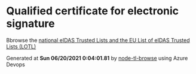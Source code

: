 # Qualified certificate for electronic signature 
 Bbrowse the [national eIDAS Trusted Lists and the EU List of eIDAS Trusted Lists (LOTL)](https://webgate.ec.europa.eu/tl-browser/#/) 
 
 
Generated at **Sun 06/20/2021  0:04:01.81** by [node-tl-browse](https://github.com/ymedlop/node-tl-browser) using Azure Devops 
